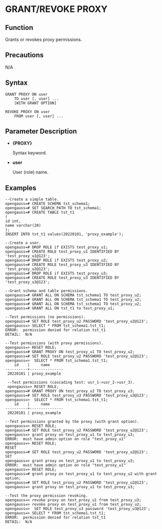 # GRANT/REVOKE PROXY<a name="ZH-CN_TOPIC_0289900448"></a>

## Function <a name="en-us_topic_0283137542_en-us_topic_0237122167_en-us_topic_0059778902_82447c9355baf6b6fe87ecdad394891bca"></a>

Grants or revokes proxy permissions.

## Precautions <a name="en-us_topic_0283137542_en-us_topic_0237122167_en-us_topic_0059778902_b34c74bb507744ae6afd7bb034cdd8acd9"></a>

N/A

## Syntax<a name="en-us_topic_0283137542_en-us_topic_0237122167_en-us_topic_0059778902_se242be9719f44731b261539dbd42d7b9"></a>

```
GRANT PROXY ON user
    TO user [, user] ...
    [WITH GRANT OPTION]

REVOKE PROXY ON user
    FROM user [, user] ...
```

## Parameter Description<a name="en-us_topic_0283137542_en-us_topic_0237122167_en-us_topic_0059778902_38dc93b76b3a96e84ce04d3e684c5bb6ac"></a>

- **{PROXY}**

   Syntax keyword.

- **user**
  
   User (role) name.

## Examples<a name="en-us_topic_0283137542_en-us_topic_0237122167_en-us_topic_0059778902_sfff14489321642278317cf06cd89810d"></a>

```
--Create a simple table.
opengauss=# CREATE SCHEMA tst_schema1;
opengauss=# SET SEARCH_PATH TO tst_schema1;
opengauss=# CREATE TABLE tst_t1
(
id int,
name varchar(20)
);
INSERT INTO tst_t1 values(20220101, 'proxy_example');

--Create a user.
opengauss=# DROP ROLE if EXISTS test_proxy_u1;
opengauss=# CREATE ROLE test_proxy_u1 IDENTIFIED BY 'test_proxy_u1@123';
opengauss=# DROP ROLE if EXISTS test_proxy_u2;
opengauss=# CREATE ROLE test_proxy_u3 IDENTIFIED BY 'test_proxy_u2@123';
opengauss=# DROP ROLE if EXISTS test_proxy_u3;
opengauss=# CREATE ROLE test_proxy_u3 IDENTIFIED BY 'test_proxy_u3@123';

--Grant schema and table permissions.
opengauss=# GRANT ALL ON SCHEMA tst_schema1 TO test_proxy_u2;
opengauss=# GRANT ALL ON SCHEMA tst_schema1 TO test_proxy_u2;
opengauss=# GRANT ALL ON SCHEMA tst_schema1 TO test_proxy_u2;
opengauss=# GRANT ALL ON tst_t1 to test_proxy_u1;

--Test permissions (no permissions).
opengauss=# SET ROLE test_proxy_u2 PASSWORD 'test_proxy_u2@123';
opengauss=> SELECT * FROM tst_schema1.tst_t1;
ERROR:  permission denied for relation tst_t1
DETAIL:  N/A

--Test permissions (with proxy permissions).
opengauss=> RESET ROLE;
opengauss=# GRANT PROXY ON test_proxy_u1 TO test_proxy_u2;
opengauss=# SET ROLE test_proxy_u2 PASSWORD 'test_proxy_u2@123';
opengauss=>  SELECT * FROM tst_schema1.tst_t1;
    id    |     name      
----------+---------------
 20220101 | proxy_example
 
 --Test permissions (cascading test: usr_1->usr_2->usr_3).
 opengauss=> RESET ROLE;
opengauss=# GRANT PROXY ON test_proxy_u2 TO test_proxy_u3;
opengauss=# SET ROLE test_proxy_u3 PASSWORD 'test_proxy_u3@123';
opengauss=>  SELECT * FROM tst_schema1.tst_t1;
    id    |     name      
----------+---------------
 20220101 | proxy_example
 
--Test permissions granted by the proxy (with grant option).
opengauss=> RESET ROLE;
opengauss=# SET ROLE test_proxy_u2 PASSWORD 'test_proxy_u2@123';
opengauss=> grant proxy on test_proxy_u1 to test_proxy_u3;
ERROR:  must have admin option on role "test_proxy_u1"
opengauss=> RESET ROLE;
RESET
opengauss=# SET ROLE test_proxy_u2 PASSWORD 'test_proxy_u2@123';
SET
opengauss=> grant proxy on test_proxy_u1 to test_proxy_u3;
ERROR:  must have admin option on role "test_proxy_u1"
opengauss=> RESET ROLE;
opengauss=# grant proxy on test_proxy_u1 to test_proxy_u2 with grant option;
opengauss=# SET ROLE test_proxy_u2 PASSWORD 'test_proxy_u2@123';
opengauss=> grant proxy on test_proxy_u1 to test_proxy_u3;

--Test the proxy permission revoking.
opengauss=> revoke proxy on test_proxy_u1 from test_proxy_u3;
opengauss=> revoke proxy on test_proxy_u1 from test_proxy_u2;
opengauss=>  SET ROLE test_proxy_u3 password 'test_proxy_u3@123';
opengauss=> SELECT * FROM tst_schema1.tst_t1;
ERROR:  permission denied for relation tst_t1
DETAIL:  N/A
```
